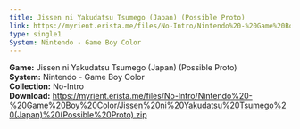 ```yaml
---
title: Jissen ni Yakudatsu Tsumego (Japan) (Possible Proto)
link: https://myrient.erista.me/files/No-Intro/Nintendo%20-%20Game%20Boy%20Color/Jissen%20ni%20Yakudatsu%20Tsumego%20(Japan)%20(Possible%20Proto).zip
type: single1
System: Nintendo - Game Boy Color
---
```

<b>Game:</b> Jissen ni Yakudatsu Tsumego (Japan) (Possible Proto)<br>
<b>System:</b> Nintendo - Game Boy Color<br>
<b>Collection:</b> No-Intro<br>
<b>Download:</b> https://myrient.erista.me/files/No-Intro/Nintendo%20-%20Game%20Boy%20Color/Jissen%20ni%20Yakudatsu%20Tsumego%20(Japan)%20(Possible%20Proto).zip